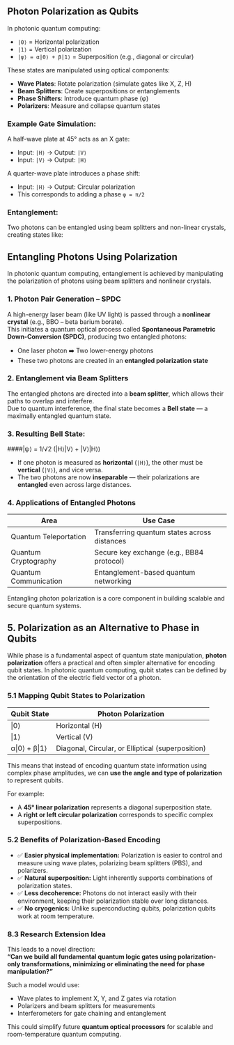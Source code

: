 ## Photon Polarization as Qubits

In photonic quantum computing:

- `|0⟩` = Horizontal polarization  
- `|1⟩` = Vertical polarization  
- `|ψ⟩ = α|0⟩ + β|1⟩` = Superposition (e.g., diagonal or circular)


These states are manipulated using optical components:

- **Wave Plates**: Rotate polarization (simulate gates like X, Z, H)
- **Beam Splitters**: Create superpositions or entanglements
- **Phase Shifters**: Introduce quantum phase (φ)
- **Polarizers**: Measure and collapse quantum states

### Example Gate Simulation:
A half-wave plate at 45° acts as an X gate:

- Input: `|H⟩` → Output: `|V⟩`
- Input: `|V⟩` → Output: `|H⟩`

A quarter-wave plate introduces a phase shift:

- Input: `|H⟩` → Output: Circular polarization
- This corresponds to adding a phase `φ = π/2`

### Entanglement:
Two photons can be entangled using beam splitters and non-linear crystals, creating states like:

## Entangling Photons Using Polarization

In photonic quantum computing, entanglement is achieved by manipulating the polarization of photons using beam splitters and nonlinear crystals.

### 1. Photon Pair Generation – SPDC

A high-energy laser beam (like UV light) is passed through a **nonlinear crystal** (e.g., BBO – beta barium borate).  
This initiates a quantum optical process called **Spontaneous Parametric Down-Conversion (SPDC)**, producing two entangled photons:

- One laser photon ➡️ Two lower-energy photons
- These two photons are created in an **entangled polarization state**

### 2. Entanglement via Beam Splitters

The entangled photons are directed into a **beam splitter**, which allows their paths to overlap and interfere.  
Due to quantum interference, the final state becomes a **Bell state** — a maximally entangled quantum state.

### 3. Resulting Bell State:

####|ψ⟩ = 1/√2 (|H⟩|V⟩ + |V⟩|H⟩)

- If one photon is measured as **horizontal** (`|H⟩`), the other must be **vertical** (`|V⟩`), and vice versa.
- The two photons are now **inseparable** — their polarizations are **entangled** even across large distances.

### 4. Applications of Entangled Photons

| Area                    | Use Case                                      |
|-------------------------|-----------------------------------------------|
| Quantum Teleportation   | Transferring quantum states across distances  |
| Quantum Cryptography    | Secure key exchange (e.g., BB84 protocol)     |
| Quantum Communication   | Entanglement-based quantum networking         |

Entangling photon polarization is a core component in building scalable and secure quantum systems.

## 5. Polarization as an Alternative to Phase in Qubits

While phase is a fundamental aspect of quantum state manipulation, **photon polarization** offers a practical and often simpler alternative for encoding qubit states. In photonic quantum computing, qubit states can be defined by the orientation of the electric field vector of a photon.

### 5.1 Mapping Qubit States to Polarization

| Qubit State         | Photon Polarization                      |
|---------------------|-------------------------------------------|
| \|0⟩                | Horizontal (H)                            |
| \|1⟩                | Vertical (V)                              |
| α\|0⟩ + β\|1⟩       | Diagonal, Circular, or Elliptical (superposition) |

This means that instead of encoding quantum state information using complex phase amplitudes, we can **use the angle and type of polarization** to represent qubits.

For example:
- A **45° linear polarization** represents a diagonal superposition state.
- A **right or left circular polarization** corresponds to specific complex superpositions.

### 5.2 Benefits of Polarization-Based Encoding

- ✅ **Easier physical implementation:** Polarization is easier to control and measure using wave plates, polarizing beam splitters (PBS), and polarizers.
- ✅ **Natural superposition:** Light inherently supports combinations of polarization states.
- ✅ **Less decoherence:** Photons do not interact easily with their environment, keeping their polarization stable over long distances.
- ✅ **No cryogenics:** Unlike superconducting qubits, polarization qubits work at room temperature.

### 8.3 Research Extension Idea

This leads to a novel direction:  
**“Can we build all fundamental quantum logic gates using polarization-only transformations, minimizing or eliminating the need for phase manipulation?”**

Such a model would use:
- Wave plates to implement X, Y, and Z gates via rotation
- Polarizers and beam splitters for measurements
- Interferometers for gate chaining and entanglement

This could simplify future **quantum optical processors** for scalable and room-temperature quantum computing.

